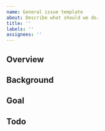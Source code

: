 ```yaml
---
name: General issue template
about: Describe what should we do.
title: ''
labels: ''
assignees: ''
---
```


## Overview

## Background

## Goal

## Todo

